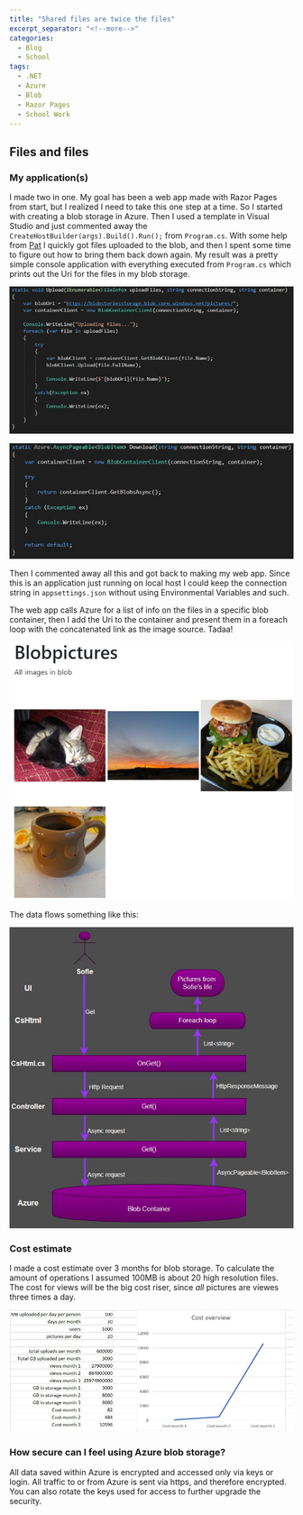 ```yaml
---
title: "Shared files are twice the files"
excerpt_separator: "<!--more-->"
categories:
  - Blog
  - School
tags:
  - .NET
  - Azure
  - Blob
  - Razor Pages
  - School Work
---
```

## Files and files

### My application(s)

I made two in one. My goal has been a web app made with Razor Pages from start, but I realized I need to take this one step at a time.
So I started with creating a blob storage in Azure. Then I used a template in Visual Studio and just commented away the  `CreateHostBuilder(args).Build().Run();` from `Program.cs`. With some help from [Pat](https://www.youtube.com/channel/UCWIgdMSJn8X9IwylP-7Ad8w/videos) I quickly got files uploaded to the blob, and then I spent some time to figure out how to bring them back down again. My result was a pretty simple console application with everything executed from `Program.cs` which prints out the Uri for the files in my blob storage. 

![Upload](https://raw.githubusercontent.com/Baverstrand/Baverstrand.github.io/master/img/211001upload.jpg)

![Download](https://raw.githubusercontent.com/Baverstrand/Baverstrand.github.io/master/img/211001download.jpg)

Then I commented away all this and got back to making my web app. Since this is an application just running on local host I could keep the connection string in `appsettings.json` without using Environmental Variables and such.

The web app calls Azure for a list of info on the files in a specific blob container, then I add the Uri to the container and present them in a foreach loop with the concatenated link as the image source. Tadaa!

![Frontend](https://raw.githubusercontent.com/Baverstrand/Baverstrand.github.io/master/img/211001frontend.jpg)

The data flows something like this:

![Data flow](https://raw.githubusercontent.com/Baverstrand/Baverstrand.github.io/master/img/211001flow.jpg)

### Cost estimate

I made a cost estimate over 3 months for blob storage. To calculate the amount of operations I assumed 100MB is about 20 high resolution files. The cost for views will be the big cost riser, since *all* pictures are viewes three times a day. 

![Cost calculation](https://raw.githubusercontent.com/Baverstrand/Baverstrand.github.io/master/img/211001cost.jpg)

### How secure can I feel using Azure blob storage?

All data saved within Azure is encrypted and accessed only via keys or login. All traffic to or from Azure is sent via https, and therefore encrypted. You can also rotate the keys used for access to further upgrade the security. 
